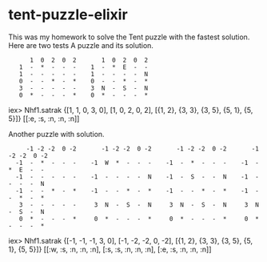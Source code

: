 # tent-puzzle-elixir
This was my homework to solve the Tent puzzle with the fastest solution.
Here are two tests
A puzzle and its solution.
```
      1  0  2  0  2       1  0  2  0  2
   1  -  *  -  -  -    1  -  *  E  -  -
   1  -  -  -  -  -    1  -  -  -  -  N
   0  -  -  *  -  *    0  -  -  *  -  *
   3  -  -  -  -  -    3  N  -  S  -  N
   0  *  -  -  -  *    0  *  -  -  -  *
   ```
  
  iex> Nhf1.satrak {[1, 1, 0, 3, 0], [1, 0, 2, 0, 2], [{1, 2}, {3, 3}, {3, 5}, {5, 1}, {5, 5}]}
  [[:e, :s, :n, :n, :n]]
  
Another puzzle with solution.
```
     -1 -2 -2  0 -2       -1 -2 -2  0 -2       -1 -2 -2  0 -2       -1 -2 -2  0 -2
  -1  -  *  -  -  -    -1  W  *  -  -  -    -1  -  *  -  -  -	 -1  -  *  E  -  -
  -1  -  -  -  -  -    -1  -  -  -  -  N    -1  -  S  -  -  N	 -1  -  -  -  -  N
  -1  -  -  *  -  *    -1  -  -  *  -  *    -1  -  -  *  -  *	 -1  -  -  *  -  *
   3  -  -  -  -  -     3  N  -  S  -  N     3  N  -  S  -  N	  3  N  -  S  -  N
   0  *  -  -  -  *     0  *  -  -  -  *     0  *  -  -  -  *	  0  *  -  -  -  *
   ```
  
  iex> Nhf1.satrak {[-1, -1, -1, 3, 0], [-1, -2, -2, 0, -2], [{1, 2}, {3, 3}, {3, 5}, {5, 1}, {5, 5}]}
  [[:w, :s, :n, :n, :n], [:s, :s, :n, :n, :n], [:e, :s, :n, :n, :n]]
